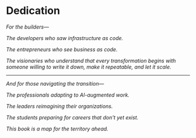 # Dedication

*For the builders—*

*The developers who saw infrastructure as code.*

*The entrepreneurs who see business as code.*

*The visionaries who understand that every transformation*
*begins with someone willing to write it down,*
*make it repeatable, and let it scale.*

---

*And for those navigating the transition—*

*The professionals adapting to AI-augmented work.*

*The leaders reimagining their organizations.*

*The students preparing for careers that don't yet exist.*

*This book is a map for the territory ahead.*
